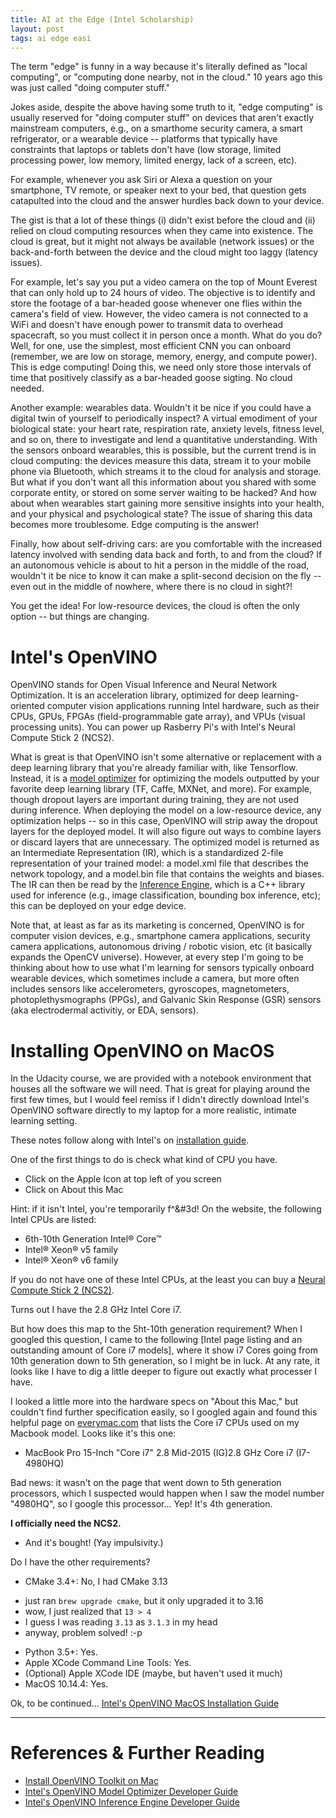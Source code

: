 ```yaml
---
title: AI at the Edge (Intel Scholarship)
layout: post
tags: ai edge easi
---
```


The term "edge" is funny in a way because it's literally defined as "local computing", or
"computing done nearby, not in the cloud."  10 years ago this was just called "doing computer
stuff."  

Jokes aside, despite the above having some truth to it, "edge computing" is usually 
reserved for "doing computer stuff" on
devices that aren't exactly mainstream computers, e.g., on a smarthome security camera,  a
smart refrigerator, or a wearable device -- platforms that typically have constraints 
that laptops or tablets don't have (low storage, limited processing power, low memory,
limited energy, lack of a screen, etc).  

For example, whenever you ask Siri or Alexa a question on your smartphone, TV remote, 
or speaker next to your bed, that question gets catapulted
into the cloud and the answer hurdles back down to your device.  

The gist is that a lot of these things (i) didn't exist before the cloud and (ii) relied
on cloud computing resources when they came into existence.  The cloud is great, but
it might not always be available (network issues) or the back-and-forth between the
device and the cloud might too laggy (latency issues).  

For example, let's say
you put a video camera on the top of Mount Everest that can only hold up to 24 hours
of video.  The objective is to identify and store the footage of a bar-headed 
goose whenever one flies within the camera's field of view.  However, the video camera is not
connected to a WiFi and doesn't have enough power to transmit data to overhead spacecraft,
so you must collect it in person once a month.  What do you do?  Well, for one,
 use the simplest, most efficient CNN you can onboard (remember, we are low on storage,
memory, energy, and compute power).  This is edge computing!  Doing this, we need only store 
those intervals of time that positively classify as a bar-headed goose sigting.  No 
cloud needed.

Another example: wearables data.  Wouldn't it be nice if you could have a digital twin
of yourself to periodically inspect?  A virtual emodiment of your biological state: your
heart rate, respiration rate, anxiety levels, fitness level, and so on, there to 
investigate and lend a quantitative understanding.  With the sensors onboard wearables, this
is possible, but the current trend is in cloud computing: the devices measure this
data, stream it to your mobile phone via Bluetooth, which streams it to the cloud for
analysis and storage.  But what if you don't want all this information about you
shared with some corporate entity, or stored on some server waiting to be hacked?  And
how about when wearables start gaining more sensitive insights into your health, and your
physical and psychological state?  The issue of sharing this data becomes more
troublesome.  Edge computing is the answer!

Finally, how about self-driving cars: are you comfortable with the increased latency involved
with sending data back and forth, to and from the cloud?  If an autonomous vehicle is about to hit
a person in the middle of the road, wouldn't it be nice to know it can make a split-second
decision on the fly -- even out in the middle of nowhere, where there is no cloud in sight?!

You get the idea!  For low-resource devices, the
cloud is often the only option -- but things are changing.  

# Intel's OpenVINO
OpenVINO stands for Open Visual Inference and Neural Network Optimization.  It is an acceleration library, optimized
for deep learning-oriented computer vision applications running Intel hardware, such as their CPUs, GPUs,
FPGAs (field-programmable gate array), and VPUs (visual processing units).  You can power up
Rasberry Pi's with Intel's Neural Compute Stick 2 (NCS2).

What is great is that OpenVINO isn't some alternative or replacement with a deep learning library
that you're already familiar with, like Tensorflow.  Instead, it is a 
[model optimizer](https://docs.openvinotoolkit.org/latest/_docs_MO_DG_Deep_Learning_Model_Optimizer_DevGuide.html) for 
optimizing the models
outputted by your favorite deep learning library (TF, Caffe, MXNet, and more).  For example, though
dropout layers are important during training, they are not used during inference.  When deploying the
model on a low-resource device, any optimization helps -- so in this case, OpenVINO will strip away
the dropout layers for the deployed model.  It will also figure out ways to combine layers or discard
layers that are unnecessary.  The optimized model is returned as an Intermediate Representation (IR),
which is a standardized 2-file representation of your trained model: a model.xml file that describes
the network topology, and a model.bin file that contains the weights and biases.  The IR 
can then be read by the [Inference Engine](https://docs.openvinotoolkit.org/latest/_docs_IE_DG_inference_engine_intro.html),
which is a C++ library used for inference (e.g., image classification, bounding box inference, etc); this
can be deployed on your edge device.

Note that, at least as far as its marketing is concerned, OpenVINO is for computer vision devices, e.g.,
smartphone camera applications, security camera applications, autonomous driving / robotic vision, etc (it basically
expands the OpenCV universe).  However,
at every step I'm going to be thinking about how to use what I'm learning for sensors typically onboard
wearable devices, which sometimes include a camera, but more often includes sensors like accelerometers,
gyroscopes, magnetometers, photoplethysmographs (PPGs), and Galvanic Skin Response (GSR) sensors (aka
electrodermal activitiy, or EDA, sensors).  


# Installing OpenVINO on MacOS
In the Udacity course, we are provided with a notebook environment that houses all the software
we will need.  That is great for playing around the first few times, but I would feel remiss if I 
didn't directly download Intel's OpenVINO software directly to my laptop for a more realistic, intimate
learning setting.

These notes follow along with Intel's on [installation guide](https://docs.openvinotoolkit.org/latest/_docs_install_guides_installing_openvino_macos.html).

One of the first things to do is check what kind of CPU you have. 
* Click on the Apple Icon at top left of you screen
* Click on About this Mac

Hint: if it isn't Intel,
you're temporarily f^&#3d!  On the website, the following Intel CPUs are listed:
* 6th-10th Generation Intel® Core™
* Intel® Xeon® v5 family
* Intel® Xeon® v6 family

If you do not have one of these Intel CPUs, at the least you can buy
a [Neural Compute Stick 2 (NCS2)](https://software.intel.com/en-us/neural-compute-stick).  


Turns out I have the 2.8 GHz Intel Core i7.

But how does this map to the 5ht-10th generation requirement?  When I googled this question,
I came to the following [Intel page listing and an outstanding amount of Core i7 models], where 
it show i7 Cores going from 10th generation down to 5th generation, so I might be in luck.  At any rate, 
it looks like I have to dig a little deeper to figure out exactly what processer I have.

I looked a little more into the hardware specs on "About this Mac," but couldn't find further 
specification easily, so I googled again and found this helpful page on 
[everymac.com](https://everymac.com/systems/by_processor/intel-core-i7-macs.html)
that lists the Core i7 CPUs used on my Macbook model.  Looks like it's this one:
* MacBook Pro 15-Inch "Core i7" 2.8 Mid-2015 (IG)2.8 GHz Core i7 (I7-4980HQ)

Bad news: it wasn't on the page that went down to 5th generation processors, which I
suspected would happen when I saw the model number "4980HQ", so I google this processor... Yep!
It's 4th generation.  

**I officially need the NCS2.**
* And it's bought! (Yay impulsivity.)

Do I have the other requirements?
* CMake 3.4+:  No, I had CMake 3.13
 - just ran `brew upgrade cmake`, but it only upgraded it to 3.16
 - wow, I just realized that `13 > 4`
 - I guess I was reading `3.13` as `3.1.3` in my head
 - anyway, problem solved! :-p
* Python 3.5+:  Yes.
* Apple XCode Command Line Tools: Yes.
* (Optional) Apple XCode IDE (maybe, but haven't used it much)
* MacOS 10.14.4: Yes.

Ok, to be continued...  [Intel's OpenVINO MacOS Installation Guide](https://docs.openvinotoolkit.org/latest/_docs_install_guides_installing_openvino_macos.html)


-----------------------------------------

# References & Further Reading

* [Install OpenVINO Toolkit on Mac](https://docs.openvinotoolkit.org/latest/_docs_install_guides_installing_openvino_macos.html)
* [Intel's OpenVINO Model Optimizer Developer Guide](https://docs.openvinotoolkit.org/latest/_docs_MO_DG_Deep_Learning_Model_Optimizer_DevGuide.html)
* [Intel's OpenVINO Inference Engine Developer Guide](https://docs.openvinotoolkit.org/latest/_docs_IE_DG_inference_engine_intro.html)
